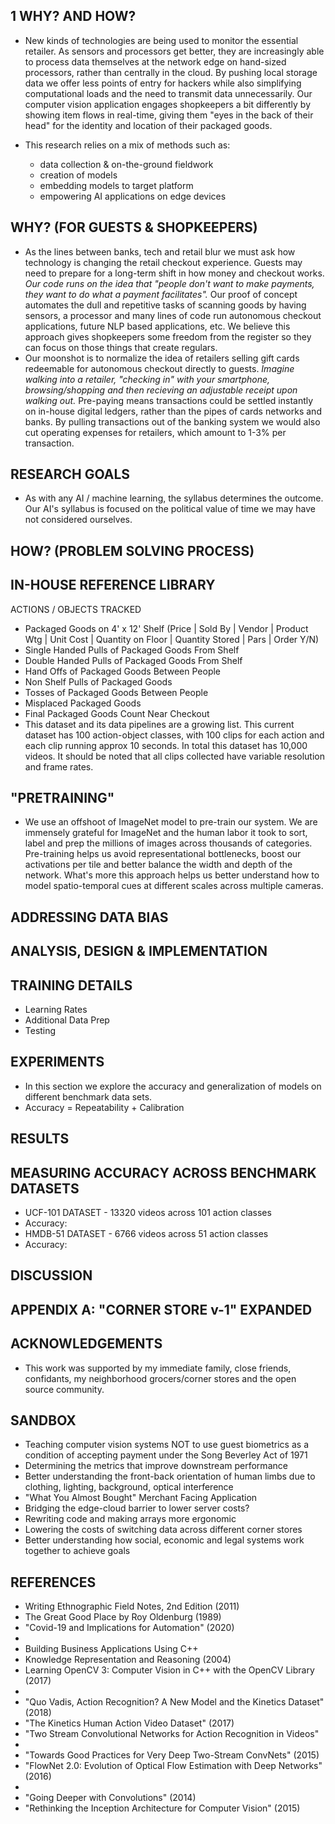 ## 1 WHY? AND HOW?

* New kinds of technologies are being used to monitor the essential retailer. As sensors and processors get better, they are increasingly able to process data themselves at the network edge on hand-sized processors, rather than centrally in the cloud.  By pushing local storage data we offer less points of entry for hackers while also simplifying computational loads and the need to transmit data unnecessarily.  Our computer vision application engages shopkeepers a bit differently by showing item flows in real-time, giving them "eyes in the back of their head" for the identity and location of their packaged goods.

* This research relies on a mix of methods such as:
  * data collection & on-the-ground fieldwork
  * creation of models
  * embedding models to target platform
  * empowering AI applications on edge devices 

## WHY? (FOR GUESTS & SHOPKEEPERS)

* As the lines between banks, tech and retail blur we must ask how technology is changing the retail checkout experience.  Guests may need to prepare for a long-term shift in how money and checkout works. _Our code runs on the idea that "people don't want to make payments, they want to do what a payment facilitates"._ Our proof of concept automates the dull and repetitive tasks of scanning goods by having sensors, a processor and many lines of code run autonomous checkout applications, future NLP based applications, etc.  We believe this approach gives shopkeepers some freedom from the register so they can focus on those things that create regulars.
* Our moonshot is to normalize the idea of retailers selling gift cards redeemable for autonomous checkout directly to guests. _Imagine walking into a retailer, "checking in" with your smartphone, browsing/shopping and then recieving an adjustable receipt upon walking out._ Pre-paying means transactions could be settled instantly on in-house digital ledgers, rather than the pipes of cards networks and banks. By pulling transactions out of the banking system we would also cut operating expenses for retailers, which amount to 1-3% per transaction.

## RESEARCH GOALS

* As with any AI / machine learning, the syllabus determines the outcome.  Our AI's syllabus is focused on the political value of time we may have not considered ourselves. 

## HOW? (PROBLEM SOLVING PROCESS)

##  IN-HOUSE REFERENCE LIBRARY

ACTIONS / OBJECTS TRACKED
  * Packaged Goods on 4' x 12' Shelf (Price | Sold By | Vendor | Product Wtg | Unit Cost | Quantity on Floor | Quantity Stored | Pars | Order Y/N)
  * Single Handed Pulls of Packaged Goods From Shelf
  * Double Handed Pulls of Packaged Goods From Shelf
  * Hand Offs of Packaged Goods Between People
  * Non Shelf Pulls of Packaged Goods
  * Tosses of Packaged Goods Between People
  * Misplaced Packaged Goods 
  * Final Packaged Goods Count Near Checkout
  * This dataset and its data pipelines are a growing list. This current dataset has 100 action-object classes, with 100 clips for each action and each clip running approx 10 seconds. In total this dataset has 10,000 videos. It should be noted that all clips collected have variable resolution and frame rates.

## "PRETRAINING"

* We use an offshoot of ImageNet model to pre-train our system. We are immensely grateful for ImageNet and the human labor it took to sort, label and prep the millions of images across thousands of categories. Pre-training helps us avoid representational bottlenecks, boost our activations per tile and better balance the width and depth of the network.  What's more this approach helps us better understand how to model spatio-temporal cues at different scales across multiple cameras.

## ADDRESSING DATA BIAS

## ANALYSIS, DESIGN & IMPLEMENTATION 

## TRAINING DETAILS

* Learning Rates 
* Additional Data Prep
* Testing

## EXPERIMENTS

* In this section we explore the accuracy and generalization of models on different benchmark data sets. 
* Accuracy = Repeatability + Calibration

## RESULTS

## MEASURING ACCURACY ACROSS BENCHMARK DATASETS

* UCF-101 DATASET - 13320 videos across 101 action classes
* Accuracy:
* HMDB-51 DATASET - 6766 videos across 51 action classes
* Accuracy:

## DISCUSSION

## APPENDIX A: "CORNER STORE v-1" EXPANDED

## ACKNOWLEDGEMENTS

* This work was supported by my immediate family, close friends, confidants, my neighborhood grocers/corner stores and the open source community. 

## SANDBOX

* Teaching computer vision systems NOT to use guest biometrics as a condition of accepting payment under the Song Beverley Act of 1971
* Determining the metrics that improve downstream performance
* Better understanding the front-back orientation of human limbs due to clothing, lighting, background, optical interference
* "What You Almost Bought" Merchant Facing Application
* Bridging the edge-cloud barrier to lower server costs?
* Rewriting code and making arrays more ergonomic
* Lowering the costs of switching data across different corner stores
* Better understanding how social, economic and legal systems work together to achieve goals

## REFERENCES

* Writing Ethnographic Field Notes, 2nd Edition (2011)
* The Great Good Place by Roy Oldenburg (1989)
* "Covid-19 and Implications for Automation" (2020)
*
* Building Business Applications Using C++
* Knowledge Representation and Reasoning (2004)
* Learning OpenCV 3: Computer Vision in C++ with the OpenCV Library (2017)
*
* "Quo Vadis, Action Recognition? A New Model and the Kinetics Dataset" (2018)
* "The Kinetics Human Action Video Dataset" (2017)
* "Two Stream Convolutional Networks for Action Recognition in Videos" 
* 
* "Towards Good Practices for Very Deep Two-Stream ConvNets" (2015)
* "FlowNet 2.0: Evolution of Optical Flow Estimation with Deep Networks" (2016)
* 
* "Going Deeper with Convolutions" (2014)
* "Rethinking the Inception Architecture for Computer Vision" (2015)


